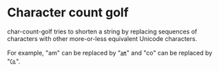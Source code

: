 # Character count golf

char-count-golf tries to shorten a string by replacing sequences of
characters with other more-or-less equivalent Unicode characters.

For example, "am" can be replaced by "㏂" and "co" can be replaced by "㏇".